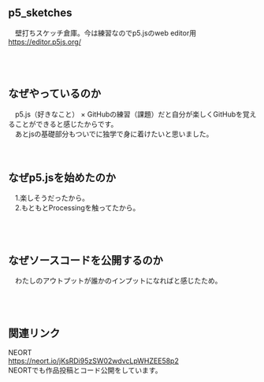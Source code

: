 ## p5_sketches
　壁打ちスケッチ倉庫。今は練習なのでp5.jsのweb editor用 https://editor.p5js.org/<br />
<br />
<br />
<br />
## なぜやっているのか
　p5.js（好きなこと） × GitHubの練習（課題）だと自分が楽しくGitHubを覚えることができると感じたからです。<br />
　あとjsの基礎部分もついでに独学で身に着けたいと思いました。
<br />
<br />
<br />
## なぜp5.jsを始めたのか
　1.楽しそうだったから。<br />
　2.もともとProcessingを触ってたから。<br />
<br />
<br />
<br />
## なぜソースコードを公開するのか
　わたしのアウトプットが誰かのインプットになればと感じたため。<br />
<br />
<br />
<br />
## 関連リンク
NEORT<br />
https://neort.io/jKsRDi95zSW02wdvcLpWHZEE58p2
<br />
NEORTでも作品投稿とコード公開をしています。
<br />
<br />

